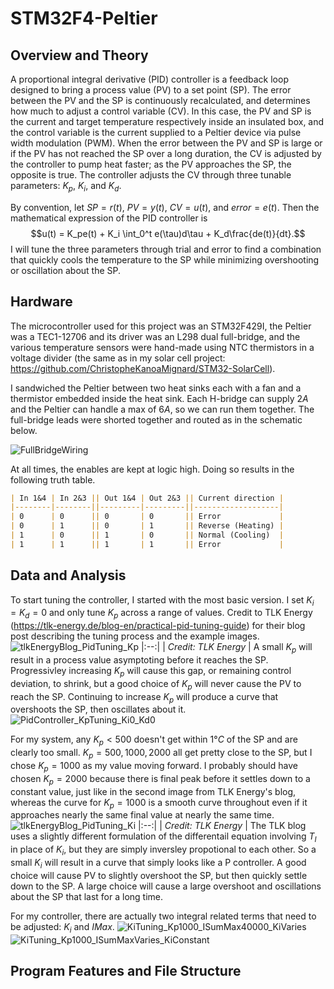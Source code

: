 # STM32F4-Peltier
## Overview and Theory
A proportional integral derivative (PID) controller is a feedback loop designed to bring a process value (PV) to a set point (SP). The error between the PV and the SP is continuously recalculated, and determines how much to adjust a control variable (CV). In this case, the PV and SP is the current and target temperature respectively inside an insulated box, and the control variable is the current supplied to a Peltier device via pulse width modulation (PWM). When the error between the PV and SP is large or if the PV has not reached the SP over a long duration, the CV is adjusted by the controller to pump heat faster; as the PV approaches the SP, the opposite is true. The controller adjusts the CV through three tunable parameters: $K_p,$ $K_i,$ and $K_d.$

By convention, let $SP=r(t),$ $PV=y(t),$ $CV=u(t),$ and $error=e(t).$ Then the mathematical expression of the PID controller is 
$$u(t) = K_pe(t) + K_i \int_0^t e(\tau)d\tau + K_d\frac{de(t)}{dt}.$$
I will tune the three parameters through trial and error to find a combination that quickly cools the temperature to the SP while minimizing overshooting or oscillation about the SP.  

## Hardware

The microcontroller used for this project was an STM32F429I, the Peltier was a TEC1-12706 and its driver was an L298 dual full-bridge, and the various temperature sensors were hand-made using NTC thermistors in a voltage divider (the same as in my solar cell project: https://github.com/ChristopheKanoaMignard/STM32-SolarCell). 

I sandwiched the Peltier between two heat sinks each with a fan and a thermistor embedded inside the heat sink. Each H-bridge can supply $2A$ and the Peltier can handle a max of $6A,$ so we can run them together. The full-bridge leads were shorted together and routed as in the schematic below. 

![FullBridgeWiring](https://github.com/user-attachments/assets/284014e7-fa30-48dc-9757-453fe9333bf5)

At all times, the enables are kept at logic high. Doing so results in the following truth table.
```markdown
| In 1&4 | In 2&3 || Out 1&4 | Out 2&3 || Current direction |
|--------|--------||---------|---------||-------------------|
| 0      | 0      || 0       | 0       || Error             |
| 0      | 1      || 0       | 1       || Reverse (Heating) |
| 1      | 0      || 1       | 0       || Normal (Cooling)  |
| 1      | 1      || 1       | 1       || Error             |
```


## Data and Analysis
To start tuning the controller, I started with the most basic version. I set $K_i=K_d=0$ and only tune $K_p$ across a range of values. Credit to TLK Energy (https://tlk-energy.de/blog-en/practical-pid-tuning-guide) for their blog post describing the tuning process and the example images. 
![tlkEnergyBlog_PidTuning_Kp](https://github.com/user-attachments/assets/3d3d9f83-87d2-4914-9a59-c5852d74fdc2)
|:--:| 
| *Credit: TLK Energy* |
A small $K_p$ will result in a process value asymptoting before it reaches the SP. Progressivley increasing $K_p$ will cause this gap, or remaining control deviation, to shrink, but a good choice of $K_p$ will never cause the PV to reach the SP. Continuing to increase $K_p$ will produce a curve that overshoots the SP, then oscillates about it. 
![PidController_KpTuning_Ki0_Kd0](https://github.com/user-attachments/assets/b0bc164b-df30-4efb-b162-38ff8d55b7c3)

For my system, any $K_p<500$ doesn't get within $1°C$ of the SP and are clearly too small. $K_p = 500, 1000, 2000$ all get pretty close to the SP, but I chose $K_p = 1000$ as my value moving forward. I probably should have chosen $K_p = 2000$ because there is final peak before it settles down to a constant value, just like in the second image from TLK Energy's blog, whereas the curve for $K_p = 1000$ is a smooth curve throughout even if it approaches nearly the same final value at nearly the same time. 
![tlkEnergyBlog_PidTuning_Ki](https://github.com/user-attachments/assets/36ba07ea-01c4-430e-803e-d1f5588b7e9b)
|:--:| 
| *Credit: TLK Energy* |
The TLK blog uses a slightly different formulation of the differentail equation involving $T_I$ in place of $K_i$, but they are simply inversley propotional to each other. So a small $K_i$ will result in a curve that simply looks like a P controller. A good choice will cause PV to slightly overshoot the SP, but then quickly settle down to the SP. A large choice will cause a large overshoot and oscillations about the SP that last for a long time.

For my controller, there are actually two integral related terms that need to be adjusted: $K_i$ and $IMax.$ 
![KiTuning_Kp1000_ISumMax40000_KiVaries](https://github.com/user-attachments/assets/67bebd04-89bb-4870-a13f-fcefd4053b39)
![KiTuning_Kp1000_ISumMaxVaries_KiConstant](https://github.com/user-attachments/assets/1c227ea7-4b88-415f-a26f-ad8a1e5cbf2e)

## Program Features and File Structure
